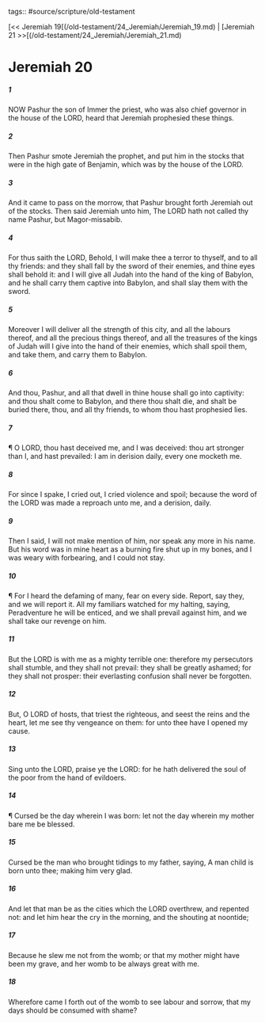 tags:: #source/scripture/old-testament

[<< Jeremiah 19[(/old-testament/24_Jeremiah/Jeremiah_19.md) | [Jeremiah 21 >>[(/old-testament/24_Jeremiah/Jeremiah_21.md)

# Jeremiah 20

##### 1

NOW Pashur the son of Immer the priest, who was also chief governor in the house of the LORD, heard that Jeremiah prophesied these things.

##### 2

Then Pashur smote Jeremiah the prophet, and put him in the stocks that were in the high gate of Benjamin, which was by the house of the LORD.

##### 3

And it came to pass on the morrow, that Pashur brought forth Jeremiah out of the stocks. Then said Jeremiah unto him, The LORD hath not called thy name Pashur, but Magor-missabib.

##### 4

For thus saith the LORD, Behold, I will make thee a terror to thyself, and to all thy friends: and they shall fall by the sword of their enemies, and thine eyes shall behold it: and I will give all Judah into the hand of the king of Babylon, and he shall carry them captive into Babylon, and shall slay them with the sword.

##### 5

Moreover I will deliver all the strength of this city, and all the labours thereof, and all the precious things thereof, and all the treasures of the kings of Judah will I give into the hand of their enemies, which shall spoil them, and take them, and carry them to Babylon.

##### 6

And thou, Pashur, and all that dwell in thine house shall go into captivity: and thou shalt come to Babylon, and there thou shalt die, and shalt be buried there, thou, and all thy friends, to whom thou hast prophesied lies.

##### 7

¶ O LORD, thou hast deceived me, and I was deceived: thou art stronger than I, and hast prevailed: I am in derision daily, every one mocketh me.

##### 8

For since I spake, I cried out, I cried violence and spoil; because the word of the LORD was made a reproach unto me, and a derision, daily.

##### 9

Then I said, I will not make mention of him, nor speak any more in his name. But his word was in mine heart as a burning fire shut up in my bones, and I was weary with forbearing, and I could not stay.

##### 10

¶ For I heard the defaming of many, fear on every side. Report, say they, and we will report it. All my familiars watched for my halting, saying, Peradventure he will be enticed, and we shall prevail against him, and we shall take our revenge on him.

##### 11

But the LORD is with me as a mighty terrible one: therefore my persecutors shall stumble, and they shall not prevail: they shall be greatly ashamed; for they shall not prosper: their everlasting confusion shall never be forgotten.

##### 12

But, O LORD of hosts, that triest the righteous, and seest the reins and the heart, let me see thy vengeance on them: for unto thee have I opened my cause.

##### 13

Sing unto the LORD, praise ye the LORD: for he hath delivered the soul of the poor from the hand of evildoers.

##### 14

¶ Cursed be the day wherein I was born: let not the day wherein my mother bare me be blessed.

##### 15

Cursed be the man who brought tidings to my father, saying, A man child is born unto thee; making him very glad.

##### 16

And let that man be as the cities which the LORD overthrew, and repented not: and let him hear the cry in the morning, and the shouting at noontide;

##### 17

Because he slew me not from the womb; or that my mother might have been my grave, and her womb to be always great with me.

##### 18

Wherefore came I forth out of the womb to see labour and sorrow, that my days should be consumed with shame?

